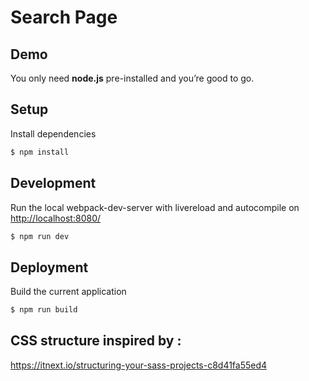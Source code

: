 # Search Page

## Demo

You only need <b>node.js</b> pre-installed and you’re good to go.

## Setup

Install dependencies

```sh
$ npm install
```

## Development

Run the local webpack-dev-server with livereload and autocompile on [http://localhost:8080/](http://localhost:8080/)

```sh
$ npm run dev
```

## Deployment

Build the current application

```sh
$ npm run build
```

## CSS structure inspired by :

https://itnext.io/structuring-your-sass-projects-c8d41fa55ed4
